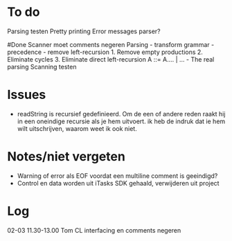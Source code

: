# To do
Parsing testen
Pretty printing
Error messages parser?

#Done
Scanner moet comments negeren
Parsing
	- transform grammar
		- precedence
		- remove left-recursion
			1. Remove empty productions
			2. Eliminate cycles
			3. Eliminate direct left-recursion A ::= A.... | ...
	- The real parsing
Scanning testen
	
# Issues
- readString is recursief gedefinieerd. Om de een of andere reden raakt hij in een oneindige recursie als je hem uitvoert. ik heb de indruk dat ie hem wilt uitschrijven, waarom weet ik ook niet.

# Notes/niet vergeten
- Warning of error als EOF voordat een multiline comment is geeindigd?
- Control en data worden uit iTasks SDK gehaald, verwijderen uit project

# Log
02-03 11.30-13.00 Tom CL interfacing en comments negeren